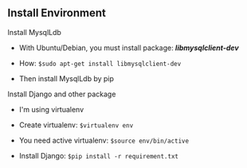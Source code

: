 ## Install Environment

Install MysqlLdb

* With Ubuntu/Debian, you must install package: _**libmysqlclient-dev**_

* How: ``$sudo apt-get install libmysqlclient-dev``

* Then install MysqlLdb by pip

Install Django and other package

* I'm using virtualenv

* Create virtualenv: ``$virtualenv env``

* You need active virtualenv: ``$source env/bin/active``

* Install Django: ``$pip install -r requirement.txt``
